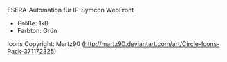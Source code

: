 ESERA-Automation für IP-Symcon WebFront

* Größe: 1kB
* Farbton: Grün

Icons Copyright: Martz90 (http://martz90.deviantart.com/art/Circle-Icons-Pack-371172325)